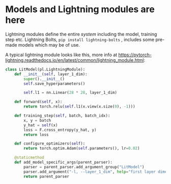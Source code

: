 # Models and Lightning modules are here

Lightning modules define the entire *system* including the model, training step etc. Lightning Bolts, ```pip install lightning-bolts``` , includes some pre-made models which may be of use.

A typical lightning module looks like this, more info at https://pytorch-lightning.readthedocs.io/en/latest/common/lightning_module.html:

```python
class LitModel(pl.LightningModule):
    def __init__(self, layer_1_dim):
        super().__init__()
        self.save_hyperparameters()

        self.l1 = nn.Linear(28 * 28, layer_1_dim)

    def forward(self, x):
        return torch.relu(self.l1(x.view(x.size(0), -1)))

    def training_step(self, batch, batch_idx):
        x, y = batch
        y_hat = self(x)
        loss = F.cross_entropy(y_hat, y)
        return loss

    def configure_optimizers(self):
        return torch.optim.Adam(self.parameters(), lr=0.02)

    @staticmethod
    def add_model_specific_args(parent_parser):
        parser = parent_parser.add_argument_group("LitModel")
        parser.add_argument("-l, --layer_1_dim", help="first layer dimensions", type=int, default=12)
        return parent_parser

